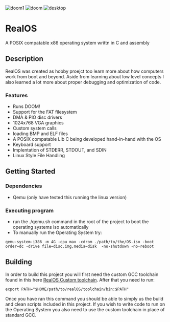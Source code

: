 ![doom1](https://github.com/user-attachments/assets/0b1c7f20-7999-4016-a980-743259910a05)
![doom](https://github.com/user-attachments/assets/4d164416-132b-4514-ac82-0c2b57e4f6f6)
![desktop](https://github.com/user-attachments/assets/475df027-c189-4e5f-b282-e83d955f6111)
# RealOS

A POSIX compatable x86 operating system writtn in C and assembly

## Description

RealOS was created as hobby proejct too learn more about how computers work from boot and beyond. Aside from learning about low level concepts I also learned a lot more about proper debugging and optimization of code.

### Features

* Runs DOOM!
* Support for the FAT filesystem
* DMA & PIO disc drivers
* 1024x768 VGA graphics
* Custom system calls
* loading BMP and ELF files
* A POSIX compatable Lib C being developed hand-in-hand with the OS 
* Keyboard support
* Implentation of STDERR, STDOUT, and SDIN
* Linux Style File Handling

## Getting Started

### Dependencies

* Qemu (only have tested this running the linux version)

### Executing program

* run the ./qemu.sh command in the root of the project to boot the operating systems iso automatically
* To manually run the Operating System try:
```
qemu-system-i386 -m 4G -cpu max -cdrom ./path/to/the/OS.iso -boot order=dc -drive file=disc.img,media=disk  -no-shutdown -no-reboot
```

## Building

In order to build this project you will first need the custom GCC toolchain found in this here [RealOS Custom toolchain](https://github.com/KingstumusPrime/RealOs-Custom-Toolchain/releases/tag/Release). After that you need to run:
```
export PATH="$HOME/path/to/realOS/toolchain/bin:$PATH"
```
Once you have ran this command you should be able to simply us the build and clean scripts included in this project. If you wish to write code to run on the Operating System you also need to use the custom toolchain in place of standard GCC.
